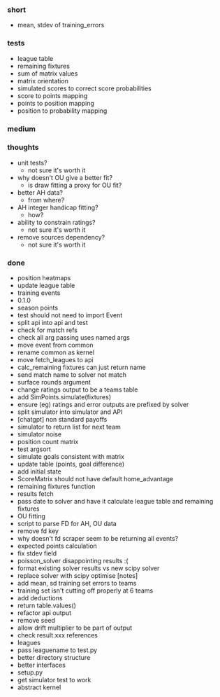 ### short

- mean, stdev of training_errors

### tests

- league table
- remaining fixtures
- sum of matrix values
- matrix orientation
- simulated scores to correct score probabilities
- score to points mapping
- points to position mapping
- position to probability mapping

### medium

### thoughts

- unit tests?
  - not sure it's worth it
- why doesn't OU give a better fit?
  - is draw fitting a proxy for OU fit?
- better AH data?
  - from where?
- AH integer handicap fitting?
  - how?
- ability to constrain ratings?
  - not sure it's worth it
- remove sources dependency?
  - not sure it's worth it

### done

- position heatmaps
- update league table
- training events
- 0.1.0
- season points
- test should not need to import Event
- split api into api and test 
- check for match refs
- check all arg passing uses named args
- move event from common
- rename common as kernel
- move fetch_leagues to api
- calc_remaining fixtures can just return name
- send match name to solver not match
- surface rounds argument
- change ratings output to be a teams table
- add SimPoints.simulate(fixtures)
- ensure (eg) ratings and error outputs are prefixed by solver 
- split simulator into simulator and API
- [chatgpt] non standard payoffs 
- simulator to return list for next team
- simulator noise
- position count matrix
- test argsort
- simulate goals consistent with matrix
- update table (points, goal difference)
- add initial state
- ScoreMatrix should not have default home_advantage
- remaining fixtures function
- results fetch
- pass date to solver and have it calculate league table and remaining fixtures
- OU fitting
- script to parse FD for AH, OU data
- remove fd key
- why doesn't fd scraper seem to be returning all events?
- expected points calculation
- fix stdev field
- poisson_solver disappointing results :(
- format existing solver results vs new scipy solver
- replace solver with scipy optimise [notes]
- add mean, sd training set errors to teams
- training set isn't cutting off properly at 6 teams
- add deductions
- return table.values()
- refactor api output
- remove seed
- allow drift multiplier to be part of output
- check result.xxx references
- leagues
- pass leaguename to test.py
- better directory structure
- better interfaces
- setup.py
- get simulator test to work
- abstract kernel

